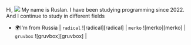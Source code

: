 Hi, ![](https://user-images.githubusercontent.com/18350557/176309783-0785949b-9127-417c-8b55-ab5a4333674e.gif)
My name is Ruslan. I have been studying programming since 2022. And I continue to study in different fields 
* 🌍I'm from Russia
| `radical` ![radical][radical] | `merko` ![merko][merko] | `gruvbox` ![gruvbox][gruvbox] |
